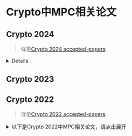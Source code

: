 # Crypto中MPC相关论文

## Crypto 2024
> 详见[Crypto 2024 accepted-papers](https://crypto.iacr.org/2024/acceptedpapers.php)
<details>
  
+ ***[HJ24]MPC in the head using the subfield bilinear collision problem***
+ ***[CDKS24]Secure Multiparty Computation with Identifiable Abort from Vindicating Release***
+ ***[LXY24]More Efficient Zero-Knowledge Protocols over $\mathbb{Z}_{2^k}$ via Galois Rings***
+ ***[DEN+24]Fully Secure MPC and zk-FLIOP Over Rings: New Constructions, Improvements and Extensions***
+ ***[BR24]Secret Sharing with Certified Deletion***
+ ***[GZS24]Towards Achieving Asynchronous MPC with Linear Communication and Optimal Resilience***
+ ***[BPR24]Traceable Secret Sharing: Strong Security and Efficient Constructions***
+ ***[LMW24]Doubly Efficient Cryptography: Commitments, Arguments and RAM MPC***
+ ***[ISW24]PIR with Client-Side Preprocessing: Information-Theoretic Constructions and Lower Bounds***
+ ***[LMRS24]Hintless Single-Server Private Information Retrieval***
+ ***[GGM24]Computation Efficient Structure-Aware PSI From Incremental Function Secret Sharing***
+ ***[ABG+24]Compressing Unit-Vector Correlations via Sparse Pseudorandom Generators***




</details>

## Crypto 2023





## Crypto 2022
> 详见[Crypto 2022 accepted-papers](https://crypto.iacr.org/2022/acceptedpapers.php)

<details>
<summary>以下是Crypto 2022中MPC相关论文，请点击展开</summary>

+ ***[GPS22] Sharing Transformation and Dishonest Majority MPC with Packed Secret Sharing***
  + 基于Packed Secret Sharing实现了不诚实大多数安全多方计算（预处理模型下），其在线通信复杂度和电路深度成亚线形关系
  + 论文链接见[eprint](https://eprint.iacr.org/2022/831)，[slide](https://drive.google.com/file/d/1mGQb9rMD8xIF83qIrSEaLJf3lbRGjsAZ/view?usp=sharing)

</details>
